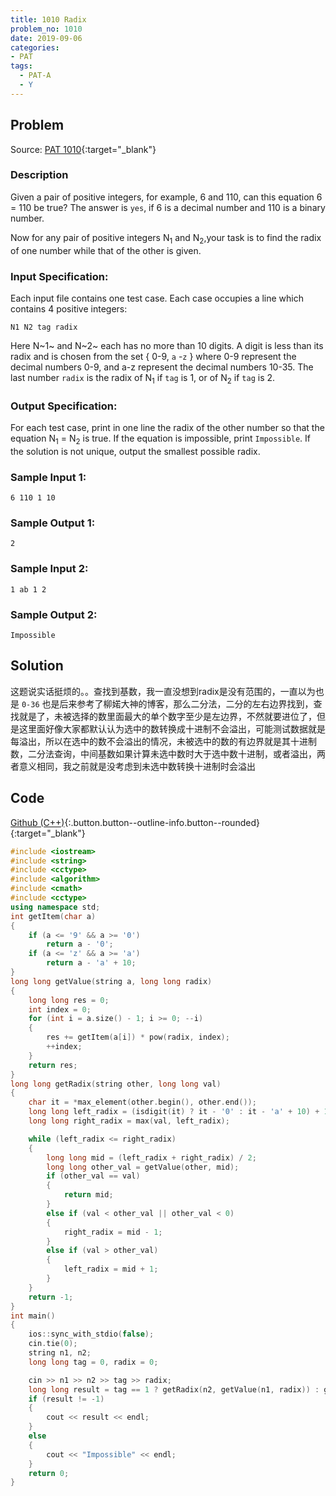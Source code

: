 ```yaml
---
title: 1010 Radix
problem_no: 1010
date: 2019-09-06
categories:
- PAT
tags:
  - PAT-A
  - Y
---
```


<!--more-->

## Problem

Source: [PAT 1010](https://pintia.cn/problem-sets/994805342720868352/problems/994805507225665536){:target="_blank"}

### Description

Given a pair of positive integers, for example, 6 and 110, can this equation 6 = 110 be true? The answer is `yes`, if 6
is a decimal number and 110 is a binary number.

Now for any pair of positive integers N<sub>1</sub> and N<sub>2</sub>,your task is to find the radix of one number while that of the other
is given.

### Input Specification:

Each input file contains one test case. Each case occupies a line which contains 4 positive integers:

`N1 N2 tag radix`

Here N~1~ and N~2~ each has no more than 10 digits. A digit is less than its radix and is chosen from the set { 0-9, `a`
-`z` } where 0-9 represent the decimal numbers 0-9, and a-z represent the decimal numbers 10-35. The last number `radix`
is the radix of N<sub>1</sub> if `tag` is 1, or of N<sub>2</sub> if `tag` is 2.

### Output Specification:

For each test case, print in one line the radix of the other number so that the equation N<sub>1</sub> = N<sub>2</sub> is true. If the
equation is impossible, print `Impossible`. If the solution is not unique, output the smallest possible radix.

### Sample Input 1:

`6 110 1 10`

### Sample Output 1:

`2`

### Sample Input 2:

`1 ab 1 2`

### Sample Output 2:

`Impossible`

## Solution

这题说实话挺烦的。。查找到基数，我一直没想到radix是没有范围的，一直以为也是 `0-36`
也是后来参考了柳婼大神的博客，那么二分法，二分的左右边界找到，查找就是了，未被选择的数里面最大的单个数字至少是左边界，不然就要进位了，但是这里面好像大家都默认认为选中的数转换成十进制不会溢出，可能测试数据就是每溢出，所以在选中的数不会溢出的情况，未被选中的数的有边界就是其十进制数，二分法查询，中间基数如果计算未选中数时大于选中数十进制，或者溢出，两者意义相同，我之前就是没考虑到未选中数转换十进制时会溢出

## Code

[Github (C++)](https://github.com/Alomerry/algorithm/blob/master/pat/a/){:.button.button--outline-info.button--rounded}{:target="_blank"}


```cpp
#include <iostream>
#include <string>
#include <cctype>
#include <algorithm>
#include <cmath>
#include <cctype>
using namespace std;
int getItem(char a)
{
    if (a <= '9' && a >= '0')
        return a - '0';
    if (a <= 'z' && a >= 'a')
        return a - 'a' + 10;
}
long long getValue(string a, long long radix)
{
    long long res = 0;
    int index = 0;
    for (int i = a.size() - 1; i >= 0; --i)
    {
        res += getItem(a[i]) * pow(radix, index);
        ++index;
    }
    return res;
}
long long getRadix(string other, long long val)
{
    char it = *max_element(other.begin(), other.end());
    long long left_radix = (isdigit(it) ? it - '0' : it - 'a' + 10) + 1;
    long long right_radix = max(val, left_radix);

    while (left_radix <= right_radix)
    {
        long long mid = (left_radix + right_radix) / 2;
        long long other_val = getValue(other, mid);
        if (other_val == val)
        {
            return mid;
        }
        else if (val < other_val || other_val < 0)
        {
            right_radix = mid - 1;
        }
        else if (val > other_val)
        {
            left_radix = mid + 1;
        }
    }
    return -1;
}
int main()
{
    ios::sync_with_stdio(false);
    cin.tie(0);
    string n1, n2;
    long long tag = 0, radix = 0;

    cin >> n1 >> n2 >> tag >> radix;
    long long result = tag == 1 ? getRadix(n2, getValue(n1, radix)) : getRadix(n1, getValue(n2, radix));
    if (result != -1)
    {
        cout << result << endl;
    }
    else
    {
        cout << "Impossible" << endl;
    }
    return 0;
}
```
